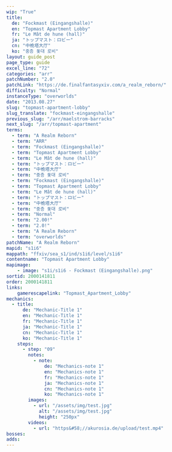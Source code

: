 ```yaml
---
wip: "True"
title:
  de: "Fockmast (Eingangshalle)"
  en: "Topmast Apartment Lobby"
  fr: "Le Mât de hune (hall)"
  ja: "トップマスト：ロビー"
  cn: "中桅塔大厅"
  ko: "중층 돛대 로비"
layout: guide_post
page_type: guide
excel_line: "72"
categories: "arr"
patchNumber: "2.0"
patchLink: "https://de.finalfantasyxiv.com/a_realm_reborn/"
difficulty: "Normal"
instanceType: "overworlds"
date: "2013.08.27"
slug: "topmast-apartment-lobby"
slug_translate: "fockmast-eingangshalle"
previous_slug: "/arr/maelstrom-barracks"
next_slug: "/arr/topmast-apartment"
terms:
  - term: "A Realm Reborn"
  - term: "ARR"
  - term: "Fockmast (Eingangshalle)"
  - term: "Topmast Apartment Lobby"
  - term: "Le Mât de hune (hall)"
  - term: "トップマスト：ロビー"
  - term: "中桅塔大厅"
  - term: "중층 돛대 로비"
  - term: "Fockmast (Eingangshalle)"
  - term: "Topmast Apartment Lobby"
  - term: "Le Mât de hune (hall)"
  - term: "トップマスト：ロビー"
  - term: "中桅塔大厅"
  - term: "중층 돛대 로비"
  - term: "Normal"
  - term: "2.00!"
  - term: "2.0!"
  - term: "A Realm Reborn"
  - term: "overworlds"
patchName: "A Realm Reborn"
mapid: "s1i6"
mappath: "ffxiv/sea_s1/ind/s1i6/level/s1i6"
contentname: "Topmast Apartment Lobby"
mapimage:
    - image: "s1i/s1i6 - Fockmast (Eingangshalle).png"
sortid: 2000141811
order: 2000141811
links:
    gamerescapelink: "Topmast_Apartment_Lobby"
mechanics:
  - title:
      de: "Mechanic-Title 1"
      en: "Mechanic-Title 1"
      fr: "Mechanic-Title 1"
      ja: "Mechanic-Title 1"
      cn: "Mechanic-Title 1"
      ko: "Mechanic-Title 1"
    steps:
      - step: "09"
        notes:
          - note:
              de: "Mechanics-note 1"
              en: "Mechanics-note 1"
              fr: "Mechanics-note 1"
              ja: "Mechanics-note 1"
              cn: "Mechanics-note 1"
              ko: "Mechanics-note 1"
        images:
          - url: "/assets/img/test.jpg"
            alt: "/assets/img/test.jpg"
            height: "250px"
        videos:
          - url: "https&#58;//akurosia.de/upload/test.mp4"
bosses:
adds:
---
```

